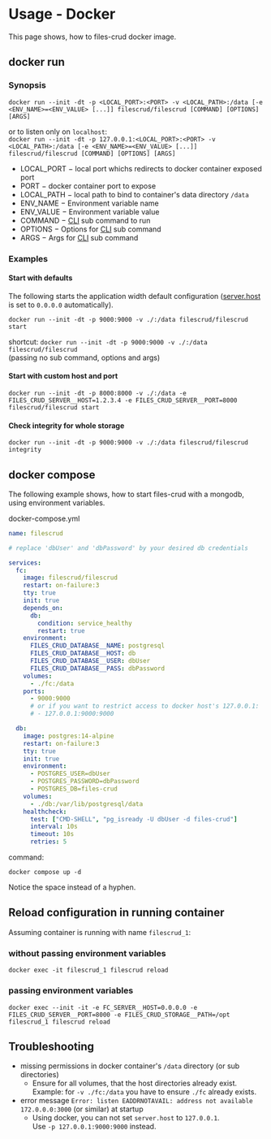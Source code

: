 # Usage - Docker

This page shows, how to files-crud docker image.

## docker run

### Synopsis
`docker run --init -dt -p <LOCAL_PORT>:<PORT> -v <LOCAL_PATH>:/data [-e <ENV_NAME>=<ENV_VALUE> [...]] filescrud/filescrud [COMMAND] [OPTIONS] [ARGS]`

or to listen only on `localhost`: \
`docker run --init -dt -p 127.0.0.1:<LOCAL_PORT>:<PORT> -v <LOCAL_PATH>:/data [-e <ENV_NAME>=<ENV_VALUE> [...]] filescrud/filescrud [COMMAND] [OPTIONS] [ARGS]`

* LOCAL_PORT &minus; local port whichs redirects to docker container exposed port
* PORT &minus; docker container port to expose
* LOCAL_PATH &minus; local path to bind to container's data directory `/data`
* ENV_NAME &minus; Environment variable name
* ENV_VALUE &minus; Environment variable value
* COMMAND &minus; [CLI](/usage/cli) sub command to run
* OPTIONS &minus; Options for [CLI](/usage/cli) sub command
* ARGS &minus; Args for [CLI](/usage/cli) sub command

### Examples

#### Start with defaults
The following starts the application width default configuration
([server.host](/configuration/server#host) is set to `0.0.0.0` automatically).

`docker run --init -dt -p 9000:9000 -v ./:/data filescrud/filescrud start`

shortcut:
`docker run --init -dt -p 9000:9000 -v ./:/data filescrud/filescrud` \
(passing no sub command, options and args)

#### Start with custom host and port
`docker run --init -dt -p 8000:8000 -v ./:/data -e FILES_CRUD_SERVER__HOST=1.2.3.4 -e FILES_CRUD_SERVER__PORT=8000 filescrud/filescrud start`

#### Check integrity for whole storage
`docker run --init -dt -p 9000:9000 -v ./:/data filescrud/filescrud integrity`


## docker compose

The following example shows,
how to start files-crud with a mongodb, using environment variables.

docker-compose.yml
```yaml
name: filescrud

# replace 'dbUser' and 'dbPassword' by your desired db credentials

services:
  fc:
    image: filescrud/filescrud
    restart: on-failure:3
    tty: true
    init: true
    depends_on:
      db:
        condition: service_healthy
        restart: true
    environment:
      FILES_CRUD_DATABASE__NAME: postgresql
      FILES_CRUD_DATABASE__HOST: db
      FILES_CRUD_DATABASE__USER: dbUser
      FILES_CRUD_DATABASE__PASS: dbPassword
    volumes:
      - ./fc:/data
    ports:
      - 9000:9000
      # or if you want to restrict access to docker host's 127.0.0.1:
      # - 127.0.0.1:9000:9000

  db:
    image: postgres:14-alpine
    restart: on-failure:3
    tty: true
    init: true
    environment:
      - POSTGRES_USER=dbUser
      - POSTGRES_PASSWORD=dbPassword
      - POSTGRES_DB=files-crud
    volumes:
      - ./db:/var/lib/postgresql/data
    healthcheck:
      test: ["CMD-SHELL", "pg_isready -U dbUser -d files-crud"]
      interval: 10s
      timeout: 10s
      retries: 5
```

command:
```
docker compose up -d
```

Notice the space instead of a hyphen.

## Reload configuration in running container
Assuming container is running with name `filescrud_1`:

### without passing environment variables
`docker exec -it filescrud_1 filescrud reload`

### passing environment variables

`docker exec --init -it -e FC_SERVER__HOST=0.0.0.0 -e FILES_CRUD_SERVER__PORT=8000 -e FILES_CRUD_STORAGE__PATH=/opt filescrud_1 filescrud reload`

## Troubleshooting

* missing permissions in docker container's `/data` directory (or sub directories)
  * Ensure for all volumes, that the host directories already exist. \
    Example: for `-v ./fc:/data` you have to ensure `./fc` already exists.
* error message `Error: listen EADDRNOTAVAIL: address not available 172.0.0.0:3000` (or similar) at startup
  * Using docker, you can not set `server.host` to `127.0.0.1`. \
    Use `-p 127.0.0.1:9000:9000` instead.
